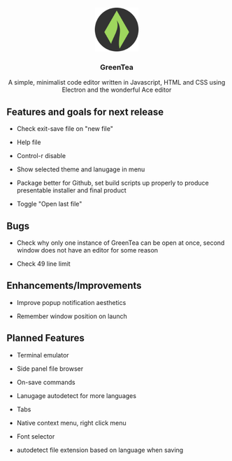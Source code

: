 
<p align="center">
    <img src="icon.png" alt="GreenTea logo" width="100" height="100">
</p>

<h3 align="center">GreenTea</h3>

<p align="center">
  A simple, minimalist code editor written in Javascript, HTML and CSS using Electron and the wonderful Ace editor
  <br>
</p>
  

## Features and goals for next release

- Check exit-save file on "new file"

- Help file

- Control-r disable

- Show selected theme and lanugage in menu

- Package better for Github, set build scripts up properly to produce presentable installer and final product

- Toggle "Open last file"

## Bugs

- Check why only one instance of GreenTea can be open at once, second window does not have an editor for some reason

- Check 49 line limit

## Enhancements/Improvements

- Improve popup notification aesthetics

- Remember window position on launch

## Planned Features

- Terminal emulator

- Side panel file browser

- On-save commands

- Lanugage autodetect for more languages

- Tabs

- Native context menu, right click menu

- Font selector

- autodetect file extension based on language when saving
